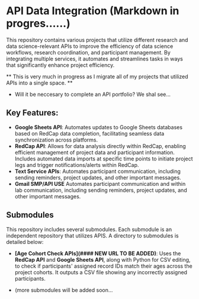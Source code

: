 
# API Data Integration (Markdown in progres......)

This repository contains various projects that utilize different research and data science-relevant APIs to improve the efficiency of data science workflows, research coordination, and participant management. By integrating multiple services, it automates and streamlines tasks in ways that significantly enhance project efficiency.

** This is very much in progress as I migrate all of my projects that utilized APIs into a single space. **
- Will it be neccesary to complete an API portfolio? We shal see...

## Key Features:
- **Google Sheets API**: Automates updates to Google Sheets databases based on RedCap data completion, facilitating seamless data synchronization across platforms.
- **RedCap API**: Allows for data analysis directly within RedCap, enabling efficient management of project data and participant information. Includes automated data imports at specific time points to initiate project legs and trigger notifications/alerts within RedCap.
- **Text Service APIs**: Automates participant communication, including sending reminders, project updates, and other important messages.
- **Gmail SMP/API USE** Automates participant communication and within lab communication, including sending reminders, project updates, and other important messages.

## Submodules

This repository includes several submodules. Each submodule is an independent repository that utilizes APIS. A directory to submodules is detailed below: 

- **[Age Cohort Check APIs](#### NEW URL TO BE ADDED)**: Uses the **RedCap API** and **Google Sheets API**, along with Python for CSV editing, to check if participants' assigned record IDs match their ages across the project cohorts. It outputs a CSV file showing any incorrectly assigned participants.

- (more submodules will be added soon...
